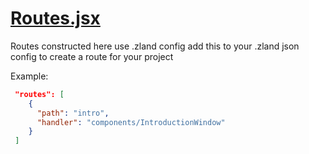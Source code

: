 

<!-- Start filetemplates/Routes.jsx -->

# [Routes.jsx](Routes.jsx)

Routes constructed here use .zland config add this to your .zland json config to create a route for your project

Example:
```json
 "routes": [
    {
      "path": "intro",
      "handler": "components/IntroductionWindow"
    }
 ]
```

<!-- End filetemplates/Routes.jsx -->

